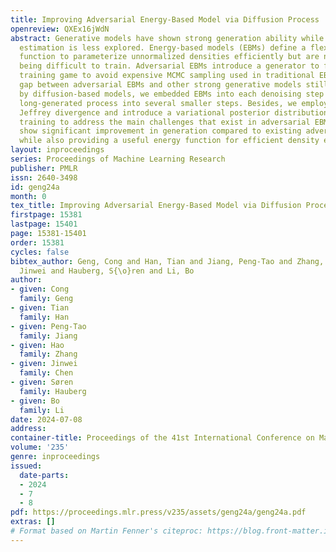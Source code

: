 ```yaml
---
title: Improving Adversarial Energy-Based Model via Diffusion Process
openreview: QXEx16jWdN
abstract: Generative models have shown strong generation ability while efficient likelihood
  estimation is less explored. Energy-based models (EBMs) define a flexible energy
  function to parameterize unnormalized densities efficiently but are notorious for
  being difficult to train. Adversarial EBMs introduce a generator to form a minimax
  training game to avoid expensive MCMC sampling used in traditional EBMs, but a noticeable
  gap between adversarial EBMs and other strong generative models still exists. Inspired
  by diffusion-based models, we embedded EBMs into each denoising step to split a
  long-generated process into several smaller steps. Besides, we employ a symmetric
  Jeffrey divergence and introduce a variational posterior distribution for the generator’s
  training to address the main challenges that exist in adversarial EBMs. Our experiments
  show significant improvement in generation compared to existing adversarial EBMs,
  while also providing a useful energy function for efficient density estimation.
layout: inproceedings
series: Proceedings of Machine Learning Research
publisher: PMLR
issn: 2640-3498
id: geng24a
month: 0
tex_title: Improving Adversarial Energy-Based Model via Diffusion Process
firstpage: 15381
lastpage: 15401
page: 15381-15401
order: 15381
cycles: false
bibtex_author: Geng, Cong and Han, Tian and Jiang, Peng-Tao and Zhang, Hao and Chen,
  Jinwei and Hauberg, S{\o}ren and Li, Bo
author:
- given: Cong
  family: Geng
- given: Tian
  family: Han
- given: Peng-Tao
  family: Jiang
- given: Hao
  family: Zhang
- given: Jinwei
  family: Chen
- given: Søren
  family: Hauberg
- given: Bo
  family: Li
date: 2024-07-08
address:
container-title: Proceedings of the 41st International Conference on Machine Learning
volume: '235'
genre: inproceedings
issued:
  date-parts:
  - 2024
  - 7
  - 8
pdf: https://proceedings.mlr.press/v235/assets/geng24a/geng24a.pdf
extras: []
# Format based on Martin Fenner's citeproc: https://blog.front-matter.io/posts/citeproc-yaml-for-bibliographies/
---
```

